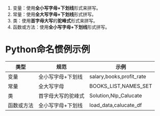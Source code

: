 1. 变量：使用**全小写字母+下划线**形式来拼写。
2. 常量：使用**全大写字母+下划线**形式拼写。
3. 类：使用**首字母大写**的**驼峰式**形式来拼写。
4. 函数或方法：使用**全小写字母+下划线**形式拼写。

# Python命名惯例示例

类型|规范|示例
---|---|---
变量|全小写字母+下划线|salary,books,profit_rate
常量|全大写字母|BOOKS_LIST,NAMES_SET
类|首字母大写的驼峰式|Solution,Nlp_Calucate
函数或方法|全小写字母+下划线|load_data,calucate_df
